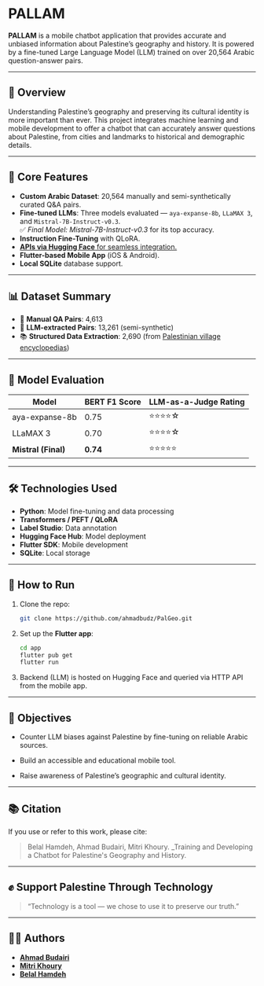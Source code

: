 

# PALLAM

**PALLAM** is a mobile chatbot application that provides accurate and unbiased information about Palestine’s geography and history. It is powered by a fine-tuned Large Language Model (LLM) trained on over 20,564 Arabic question-answer pairs.

---

## 📱 Overview

Understanding Palestine’s geography and preserving its cultural identity is more important than ever. This project integrates machine learning and mobile development to offer a chatbot that can accurately answer questions about Palestine, from cities and landmarks to historical and demographic details.

---

## 🧠 Core Features

- **Custom Arabic Dataset**: 20,564 manually and semi-synthetically curated Q&A pairs.
- **Fine-tuned LLMs**: Three models evaluated — `aya-expanse-8b`, `LLaMAX 3`, and `Mistral-7B-Instruct-v0.3`.  
  ✅ *Final Model: Mistral-7B-Instruct-v0.3* for its top accuracy.
- **Instruction Fine-Tuning** with QLoRA.
- [**APIs via Hugging Face** for seamless integration.](https://huggingface.co/abulbudz/mistral-palestinian-assistant)
- **Flutter-based Mobile App** (iOS & Android).
- **Local SQLite** database support.

---

## 📊 Dataset Summary

- 👥 **Manual QA Pairs**: 4,613
- 🤖 **LLM-extracted Pairs**: 13,261 (semi-synthetic)
- 📚 **Structured Data Extraction**: 2,690 (from [Palestinian village encyclopedias](https://www.palquest.org/))

---

## 🧪 Model Evaluation

| Model                | BERT F1 Score | LLM-as-a-Judge Rating |
|---------------------|---------------|------------------------|
| aya-expanse-8b      | 0.75          | ⭐⭐⭐⭐☆                |
| LLaMAX 3            | 0.70          | ⭐⭐⭐⭐☆                |
| **Mistral (Final)** | **0.74**      | ⭐⭐⭐⭐⭐                |

---

## 🛠️ Technologies Used

- **Python**: Model fine-tuning and data processing
- **Transformers / PEFT / QLoRA**
- **Label Studio**: Data annotation
- **Hugging Face Hub**: Model deployment
- **Flutter SDK**: Mobile development
- **SQLite**: Local storage

---

## 🔧 How to Run

1. Clone the repo:
   ```bash
   git clone https://github.com/ahmadbudz/PalGeo.git
    ```

2. Set up the **Flutter app**:
    
    ```bash
    cd app
    flutter pub get
    flutter run
    ```
    
3. Backend (LLM) is hosted on Hugging Face and queried via HTTP API from the mobile app.
    

---

## 📌 Objectives

- Counter LLM biases against Palestine by fine-tuning on reliable Arabic sources.
    
- Build an accessible and educational mobile tool.
    
- Raise awareness of Palestine’s geographic and cultural identity.
    

---

## 📚 Citation

If you use or refer to this work, please cite:

> Belal Hamdeh, Ahmad Budairi, Mitri Khoury. _Training and Developing a Chatbot for Palestine's Geography and History.

---

## ✊ Support Palestine Through Technology

> “Technology is a tool — we chose to use it to preserve our truth.”

---

## 👨‍💻 Authors

- [**Ahmad Budairi** ](https://github.com/ahmadbudz)
- [**Mitri Khoury** ](https://github.com/mitrikhoury)
- [**Belal Hamdeh** ](https://github.com/Hamdeh-Belal)
   
